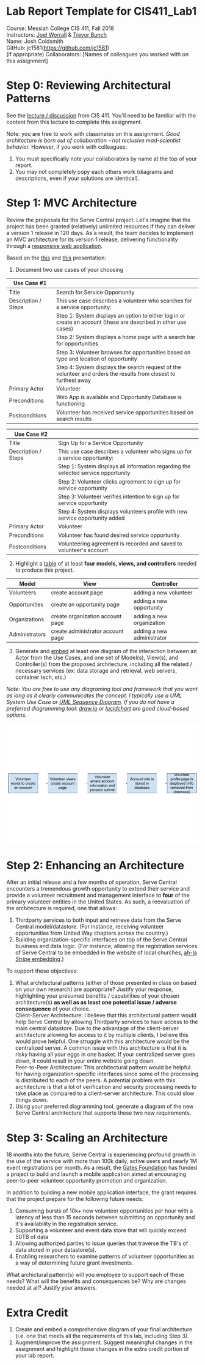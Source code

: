 # Lab Report Template for CIS411_Lab1
Course: Messiah College CIS 411, Fall 2018
<br>
Instructors: [Joel Worrall](https://github.com/tangollama) & [Trevor Bunch](https://github.com/trevordbunch)
<br>
Name: Josh Coldsmith
<br>
GitHub: jc1581(https://github.com/jc1581)
<br>
(if appropriate) Collaborators: [Names of colleagues you worked with on this assignment]


# Step 0: Reviewing Architectural Patterns
See the [lecture / discussion](https://docs.google.com/presentation/d/1nUcy63FWPFYO3OJmERJpMjEtdaFtaIBbuUkpmNRVRas/edit#slide=id.g45345bd5ea_0_136) from CIS 411. You'll need to be familiar with the content from this lecture to complete this assignment.

Note: you are free to work with classmates on this assignment. _Good architecture is born out of collaboration - not reclusive mad-scientist behavior._ However, if you work with colleagues:

1. You must specifically note your collaborators by name at the top of your report.
2. You may not completely copy each others work (diagrams and descriptions, even if your solutions are identical).

# Step 1: MVC Architecture
Review the proposals for the Serve Central project. Let's imagine that the project has been granted (relatively) unlimited resources if they can deliver a version 1 release in 120 days. As a result, the team decides to implement an MVC architecture for its version 1 release, delivering functionality through a [responsive web application](https://en.wikipedia.org/wiki/Responsive_web_design). 

Based on the [this](https://docs.google.com/presentation/d/1UnU0xU0wF1l8pAB8trtLpdM0yuskx66jTFJzd64nsjU/edit#slide=id.g439b9c6866_2_53) and [this](https://docs.google.com/presentation/d/1-VZfAFoBVr6ijNepKAtRA7JoAQsV2Jlbf2l1WPDMhI0/edit) presentation:

1) Document two use cases of your choosing

| Use Case #1 | |
|---|---|
| Title | Search for Service Opportunity |
| Description / Steps | This use case describes a volunteer who searches for a service opportunity: |
|   | Step 1: System displays an option to either log in or create an account (these are described in other use cases) |
|   | Step 2: System displays a home page with a search bar for opportunities |
|   | Step 3: Volunteer browses for opportunities based on type and location of opportunity |
|   | Step 4: System displays the search request of the volunteer and orders the results from closest to furthest away |
| Primary Actor | Volunteer |
| Preconditions | Web App is available and Opportunity Database is functioning |
| Postconditions | Volunteer has received service opportunities based on search results |

| Use Case #2 | |
|---|---|
| Title | Sign Up for a Service Opportunity |
| Description / Steps | This use case describes a volunteer who signs up for a service opportunity: |
|   | Step 1: System displays all information regarding the selected service opportunity |
|   | Step 2: Volunteer clicks agreement to sign up for service opportunity |
|   | Step 3: Volunteer verifies intention to sign up for service opportunity |
|   | Step 4: System displays volunteers profile with new service opportunity added |
| Primary Actor | Volunteer |
| Preconditions | Volunteer has found desired service opportunity |
| Postconditions | Volunteering agreement is recorded and saved to volunteer's account |


2) Highlight a [table](https://www.tablesgenerator.com/markdown_tables) of at least **four models, views, and controllers** needed to produce this project.

| Model | View | Controller |
|---|---|---|
| Volunteers | create account page | adding a new volunteer |
| Opportunities | create an opportunity page | adding a new opportunity |
| Organizations | create organization account page | adding a new organization |
| Administrators | create administrator account page | adding a new administrator |

3) Generate and [embed](https://github.com/adam-p/markdown-here/wiki/Markdown-Cheatsheet#images) at least one diagram of the interaction between an Actor from the Use Cases, and one set of Model(s), View(s), and Controller(s) from the proposed architecture, including all the related / necessary services (ex: data storage and retrieval, web servers, container tech, etc.)

_Note: You are free to use any diagraming tool and framework that you want as long as it clearly communicates the concept. I typically use a UML System Use Case or [UML Sequence Diagram](https://www.uml-diagrams.org/index-examples.html).  If you do not have a preferred diagramming tool: [draw.io](http://draw.io) or [lucidchart](http://lucidchart.com) are good cloud-based options._

![alt text](cis411_lab1_Step1_Diagram.png "Step 1 Diagram")

# Step 2: Enhancing an Architecture
After an initial release and a few months of operation, Serve Central encounters a tremendous growth opportunity to extend their service and provide a volunteer recruitment and management interface to __four__ of the primary volunteer entities in the United States. As such, a reevaluation of the architecture is required, one that allows:

1. Thirdparty services to both input and retrieve data from the Serve Central model/datastore. (For instance, receiving volunteer opportunities from United Way chapters across the country.)
2. Building organization-specific interfaces on top of the Serve Central business and data logic. (For instance, allowing the registration services of Serve Central to be embedded in the website of local churches, [ah-la Stripe embedding](https://stripe.com/payments/elements).)

To support these objectives:
1. What architectural patterns (either of those presented in class on based on your own research) are appropriate? Justify your response, highlighting your presumed benefits / capabilities of your chosen architecture(s) **as well as as least one potential issue / adverse consequence** of your choice. <br>
    Client-Server Architecture: I believe that this architectural pattern would help Serve Central by allowing Thirdparty services to have access to the main central datastore. Due to the advantage of the client-server architecture allowing for access to it by multiple clients, I believe this would prove helpful. One struggle with this architecture would be the centralized server. A common issue with this architecture is that it is risky having all your eggs in one basket. If your centralized server goes down, it could result in your entire website going down. <br>
    Peer-to-Peer Architecture: This architectural pattern would be helpful for having organization-specific interfaces since some of the processing is distributed to each of the peers. A potential problem with this architecture is that a lot of verification and security processing needs to take place as compared to a client-server architecture. This could slow things down. <br>
2. Using your preferred diagramming tool, generate a diagram of the new Serve Central architecture that supports these two new requirements.

# Step 3: Scaling an Architecture
18 months into the future, Serve Central is experiencing profound growth in the use of the service with more than 100k daily, active users and nearly 1M event registrations per month. As a result, the [Gates Foundation](https://www.gatesfoundation.org/) has funded a project to build and launch a mobile application aimed at encouraging peer-to-peer volunteer opportunity promotion and organization. 

In addition to building a new mobile application interface, the grant requires that the project prepare for the following future needs:

1. Consuming bursts of 10k+ new volunteer opportunities per hour with a latency of less than 15 seconds between submitting an opportunity and it's availability in the registration service.
2. Supporting a volunteer and event data store that will quickly exceed 50TB of data
3. Allowing authorized parties to issue queries that traverse the TB's of data stored in your datastore(s).
4. Enabling researchers to examine patterns of volunteer opportunities as a way of determining future grant investments.

What archictural pattern(s) will you employee to support each of these needs? What will the benefits and consequences be? Why are changes needed at all? Justify your answers.

# Extra Credit
1. Create and embed a comprehensive diagram of your final architecture (i.e. one that meets all the requirements of this lab, including Step 3).
2. Augment/improve the assignment. Suggest meaningful changes in the assignment and highlight those changes in the extra credit portion of your lab report.
